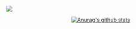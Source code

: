 </p align="center">
<img src="https://github.com/ritik307/ritik307/blob/main/images/newbg(1).png" />
<p align="center">

<div align=center>
<a href="https://github.com/anuraghazra/github-readme-stats"><img align="center" src="https://github-readme-stats.vercel.app/api?username=conan0h&theme=radical" alt="Anurag's github stats" /></a>
</div>

